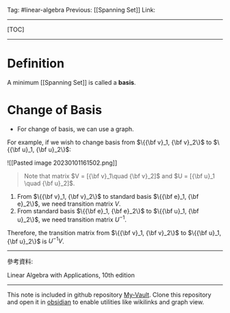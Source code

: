 Tag: #linear-algebra 
Previous: [[Spanning Set]]
Link: 

---

[TOC]

---

# Definition

A minimum [[Spanning Set]] is called a **basis**.

# Change of Basis

- For change of basis, we can use a graph.

For example, if we wish to change basis from $\{{\bf v}_1, {\bf v}_2\}$ to $\{{\bf u}_1, {\bf u}_2\}$:

![[Pasted image 20230101161502.png]]

> Note that matrix $V = [{\bf v}_1\quad {\bf v}_2]$ and $U = [{\bf u}_1 \quad {\bf u}_2]$.

1. From $\{{\bf v}_1, {\bf v}_2\}$ to standard basis $\{{\bf e}_1, {\bf e}_2\}$, we need transition matrix $V$.
2. From standard basis $\{{\bf e}_1, {\bf e}_2\}$ to $\{{\bf u}_1, {\bf u}_2\}$, we need transition matrix $U^{-1}$.

Therefore, the transition matrix from $\{{\bf v}_1, {\bf v}_2\}$ to $\{{\bf u}_1, {\bf u}_2\}$ is $U^{-1}V$.

---

參考資料:

Linear Algebra with Applications, 10th edition

---

This note is included in github repository [My-Vault](https://github.com/LittleD3092/My-Vault.git). Clone this repository and open it in [obsidian](https://obsidian.md/) to enable utilities like wikilinks and graph view.
